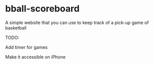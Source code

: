 # bball-scoreboard
A simple website that you can use to keep track of a pick-up game of basketball


TODO: 

Add timer for games

Make it accessible on iPhone